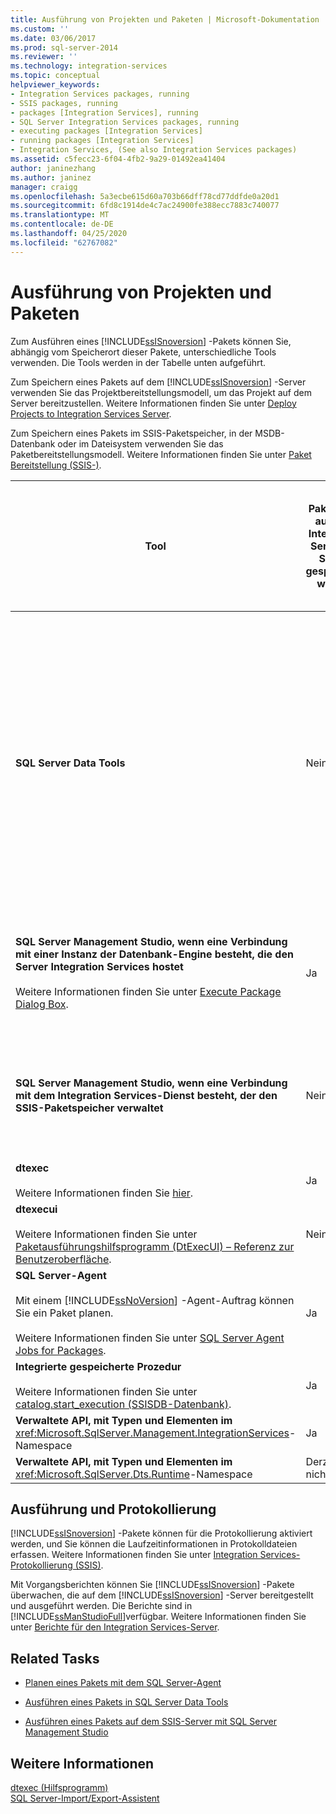 ```yaml
---
title: Ausführung von Projekten und Paketen | Microsoft-Dokumentation
ms.custom: ''
ms.date: 03/06/2017
ms.prod: sql-server-2014
ms.reviewer: ''
ms.technology: integration-services
ms.topic: conceptual
helpviewer_keywords:
- Integration Services packages, running
- SSIS packages, running
- packages [Integration Services], running
- SQL Server Integration Services packages, running
- executing packages [Integration Services]
- running packages [Integration Services]
- Integration Services, (See also Integration Services packages)
ms.assetid: c5fecc23-6f04-4fb2-9a29-01492ea41404
author: janinezhang
ms.author: janinez
manager: craigg
ms.openlocfilehash: 5a3ecbe615d60a703b66dff78cd77ddfde0a20d1
ms.sourcegitcommit: 6fd8c1914de4c7ac24900fe388ecc7883c740077
ms.translationtype: MT
ms.contentlocale: de-DE
ms.lasthandoff: 04/25/2020
ms.locfileid: "62767082"
---
```

# <a name="execution-of-projects-and-packages"></a>Ausführung von Projekten und Paketen
  Zum Ausführen eines [!INCLUDE[ssISnoversion](../../includes/ssisnoversion-md.md)] -Pakets können Sie, abhängig vom Speicherort dieser Pakete, unterschiedliche Tools verwenden. Die Tools werden in der Tabelle unten aufgeführt.  
  
 Zum Speichern eines Pakets auf dem [!INCLUDE[ssISnoversion](../../includes/ssisnoversion-md.md)] -Server verwenden Sie das Projektbereitstellungsmodell, um das Projekt auf dem Server bereitzustellen. Weitere Informationen finden Sie unter [Deploy Projects to Integration Services Server](../deploy-projects-to-integration-services-server.md).  
  
 Zum Speichern eines Pakets im SSIS-Paketspeicher, in der MSDB-Datenbank oder im Dateisystem verwenden Sie das Paketbereitstellungsmodell. Weitere Informationen finden Sie unter [Paket Bereitstellung &#40;SSIS-&#41;](legacy-package-deployment-ssis.md).  
  
|Tool|Pakete, die auf dem Integration Services-Server gespeichert werden|Im SSIS-Paketspeicher oder in der MSDB-Datenbank gespeicherte Pakete|Pakete, die im Dateisystem außerhalb des Speicherorts, der Teil des SSIS-Paketspeichers ist, gespeichert werden|  
|----------|-----------------------------------------------------------------|--------------------------------------------------------------------------------|-----------------------------------------------------------------------------------------------------------------|  
|**SQL Server Data Tools**|Nein|Nein<br /><br /> Sie können jedoch einem Projekt ein vorhandenes Paket aus dem [!INCLUDE[ssIS](../../includes/ssis-md.md)] -Paketspeicher hinzufügen, der die msdb-Datenbank enthält. Wenn ein vorhandenes Paket auf diese Weise dem Projekt hinzugefügt wird, wird im Dateisystem eine lokale Kopie des Pakets erstellt.|Ja|  
|**SQL Server Management Studio, wenn eine Verbindung mit einer Instanz der Datenbank-Engine besteht, die den Server Integration Services hostet**<br /><br /> Weitere Informationen finden Sie unter [Execute Package Dialog Box](../execute-package-dialog-box.md).|Ja|Nein<br /><br /> Pakete können jedoch von diesen Speicherorten auf den Server importiert werden.|Nein<br /><br /> Pakete können jedoch aus dem Dateisystem auf den Server importiert werden.|  
|**SQL Server Management Studio, wenn eine Verbindung mit dem Integration Services-Dienst besteht, der den SSIS-Paketspeicher verwaltet**|Nein |Ja|Nein<br /><br /> Pakete können jedoch aus dem Dateisystem in den [!INCLUDE[ssIS](../../includes/ssis-md.md)] -Paketspeicher importiert werden.|  
|**dtexec**<br /><br /> Weitere Informationen finden Sie [hier](dtexec-utility.md).|Ja|Ja|Ja|  
|**dtexecui**<br /><br /> Weitere Informationen finden Sie unter [Paketausführungshilfsprogramm &#40;DtExecUI&#41; – Referenz zur Benutzeroberfläche](execute-package-utility-dtexecui-ui-reference.md).|Nein|Ja|Ja|  
|**SQL Server-Agent**<br /><br /> Mit einem [!INCLUDE[ssNoVersion](../../includes/ssnoversion-md.md)] -Agent-Auftrag können Sie ein Paket planen.<br /><br /> Weitere Informationen finden Sie unter [SQL Server Agent Jobs for Packages](sql-server-agent-jobs-for-packages.md).|Ja|Ja|Ja|  
|**Integrierte gespeicherte Prozedur**<br /><br /> Weitere Informationen finden Sie unter [catalog.start_execution &#40;SSISDB-Datenbank&#41;](/sql/integration-services/system-stored-procedures/catalog-start-execution-ssisdb-database).|Ja|Nein|Nein|  
|**Verwaltete API, mit Typen und Elementen im** <xref:Microsoft.SqlServer.Management.IntegrationServices>-Namespace|Ja|Nein|Nein|  
|**Verwaltete API, mit Typen und Elementen im** <xref:Microsoft.SqlServer.Dts.Runtime>-Namespace|Derzeit nicht|Ja|Ja|  
  
## <a name="execution-and-logging"></a>Ausführung und Protokollierung  
 [!INCLUDE[ssISnoversion](../../includes/ssisnoversion-md.md)] -Pakete können für die Protokollierung aktiviert werden, und Sie können die Laufzeitinformationen in Protokolldateien erfassen. Weitere Informationen finden Sie unter [Integration Services-Protokollierung &#40;SSIS&#41;](../performance/integration-services-ssis-logging.md).  
  
 Mit Vorgangsberichten können Sie [!INCLUDE[ssISnoversion](../../includes/ssisnoversion-md.md)] -Pakete überwachen, die auf dem [!INCLUDE[ssISnoversion](../../includes/ssisnoversion-md.md)] -Server bereitgestellt und ausgeführt werden. Die Berichte sind in [!INCLUDE[ssManStudioFull](../../includes/ssmanstudiofull-md.md)]verfügbar. Weitere Informationen finden Sie unter [Berichte für den Integration Services-Server](../reports-for-the-integration-services-server.md).  
  
## <a name="related-tasks"></a>Related Tasks  
  
-   [Planen eines Pakets mit dem SQL Server-Agent](../schedule-a-package-by-using-sql-server-agent.md)  
  
-   [Ausführen eines Pakets in SQL Server Data Tools](../run-a-package-in-sql-server-data-tools.md)  
  
-   [Ausführen eines Pakets auf dem SSIS-Server mit SQL Server Management Studio](../run-a-package-on-the-ssis-server-using-sql-server-management-studio.md)  
  
## <a name="see-also"></a>Weitere Informationen  
 [dtexec (Hilfsprogramm)](dtexec-utility.md)   
 [SQL Server-Import/Export-Assistent](../import-export-data/import-and-export-data-with-the-sql-server-import-and-export-wizard.md)  
  
  
